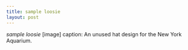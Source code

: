 ```yaml
---
title: sample loosie
layout: post
---
```


*sample loosie*
[image]
caption: An unused hat design for the New York Aquarium.
